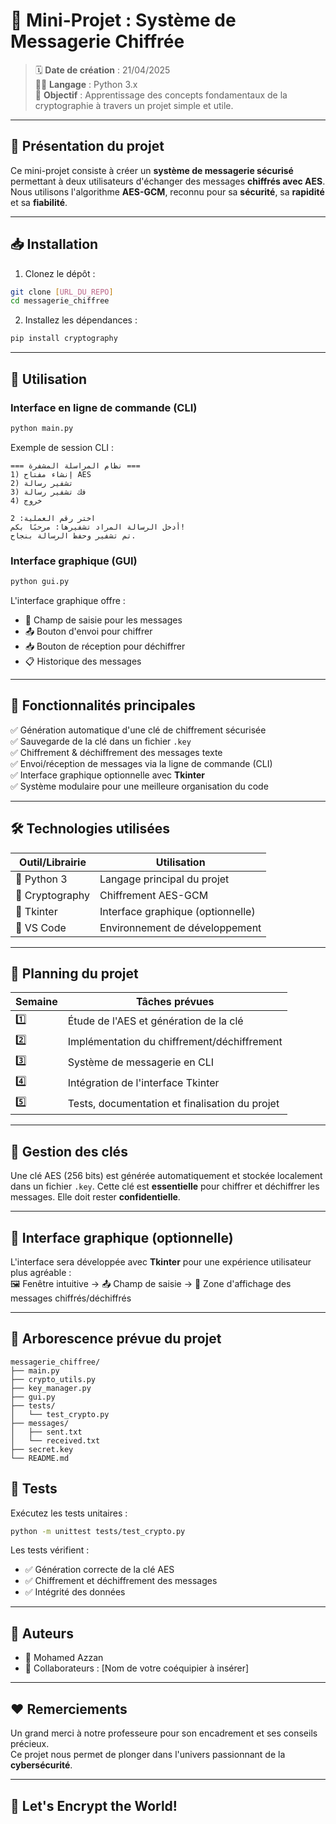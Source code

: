 # 🔐 Mini-Projet : Système de Messagerie Chiffrée

> 🗓️ **Date de création** : 21/04/2025  
> 👨‍💻 **Langage** : Python 3.x  
> 🎯 **Objectif** : Apprentissage des concepts fondamentaux de la cryptographie à travers un projet simple et utile.

---

## 🌟 Présentation du projet

Ce mini-projet consiste à créer un **système de messagerie sécurisé** permettant à deux utilisateurs d'échanger des messages **chiffrés avec AES**.  
Nous utilisons l'algorithme **AES-GCM**, reconnu pour sa **sécurité**, sa **rapidité** et sa **fiabilité**.

---

## 📥 Installation

1. Clonez le dépôt :
```bash
git clone [URL_DU_REPO]
cd messagerie_chiffree
```

2. Installez les dépendances :
```bash
pip install cryptography
```

---

## 🚀 Utilisation

### Interface en ligne de commande (CLI)
```bash
python main.py
```

Exemple de session CLI :
```
=== نظام المراسلة المشفرة ===
1) إنشاء مفتاح AES
2) تشفير رسالة
3) فك تشفير رسالة
4) خروج

اختر رقم العملية: 2
أدخل الرسالة المراد تشفيرها: مرحبًا بكم!
تم تشفير وحفظ الرسالة بنجاح.
```

### Interface graphique (GUI)
```bash
python gui.py
```

L'interface graphique offre :
- 📝 Champ de saisie pour les messages
- 📤 Bouton d'envoi pour chiffrer
- 📥 Bouton de réception pour déchiffrer
- 📋 Historique des messages

---

## 🧱 Fonctionnalités principales

✅ Génération automatique d'une clé de chiffrement sécurisée  
✅ Sauvegarde de la clé dans un fichier `.key`  
✅ Chiffrement & déchiffrement des messages texte  
✅ Envoi/réception de messages via la ligne de commande (CLI)  
✅ Interface graphique optionnelle avec **Tkinter**  
✅ Système modulaire pour une meilleure organisation du code

---

## 🛠️ Technologies utilisées

| Outil/Librairie | Utilisation |
|-----------------|-------------|
| 🐍 Python 3      | Langage principal du projet |
| 🔐 Cryptography  | Chiffrement AES-GCM |
| 📁 Tkinter       | Interface graphique (optionnelle) |
| 📄 VS Code       | Environnement de développement |

---

## 📅 Planning du projet

| Semaine | Tâches prévues |
|--------|----------------|
| 1️⃣ | Étude de l'AES et génération de la clé |
| 2️⃣ | Implémentation du chiffrement/déchiffrement |
| 3️⃣ | Système de messagerie en CLI |
| 4️⃣ | Intégration de l'interface Tkinter |
| 5️⃣ | Tests, documentation et finalisation du projet |

---

## 🔑 Gestion des clés

Une clé AES (256 bits) est générée automatiquement et stockée localement dans un fichier `.key`. Cette clé est **essentielle** pour chiffrer et déchiffrer les messages. Elle doit rester **confidentielle**.

---

## 🎨 Interface graphique (optionnelle)

L'interface sera développée avec **Tkinter** pour une expérience utilisateur plus agréable :  
🖼️ Fenêtre intuitive → 📤 Champ de saisie → 📨 Zone d'affichage des messages chiffrés/déchiffrés

---

## 📂 Arborescence prévue du projet

```
messagerie_chiffree/
├── main.py
├── crypto_utils.py
├── key_manager.py
├── gui.py
├── tests/
│   └── test_crypto.py
├── messages/
│   ├── sent.txt
│   └── received.txt
├── secret.key
└── README.md
```

## 🧪 Tests

Exécutez les tests unitaires :
```bash
python -m unittest tests/test_crypto.py
```

Les tests vérifient :
- ✅ Génération correcte de la clé AES
- ✅ Chiffrement et déchiffrement des messages
- ✅ Intégrité des données

---

## 👥 Auteurs

- 👨 Mohamed Azzan  
- 🤝 Collaborateurs : [Nom de votre coéquipier à insérer]

---

## ❤️ Remerciements

Un grand merci à notre professeure pour son encadrement et ses conseils précieux.  
Ce projet nous permet de plonger dans l'univers passionnant de la **cybersécurité**.

---

## 🚀 Let's Encrypt the World!
